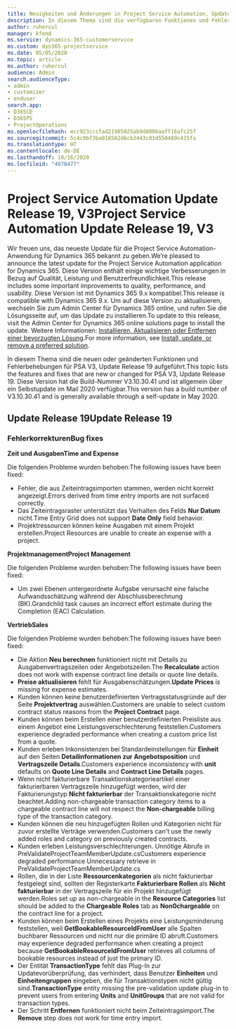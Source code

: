 ```yaml
---
title: Neuigkeiten und Änderungen in Project Service Automation, Update Release 19, V3
description: In diesem Thema sind die verfügbaren Funktionen und Fehlerbehebungen für Project Service Automation Update Release 19, V3 aufgeführt.
author: ruhercul
manager: kfend
ms.service: dynamics-365-customerservice
ms.custom: dyn365-projectservice
ms.date: 05/05/2020
ms.topic: article
ms.author: ruhercul
audience: Admin
search.audienceType:
- admin
- customizer
- enduser
search.app:
- D365CE
- D365PS
- ProjectOperations
ms.openlocfilehash: ecc923cccfad21985025ab9d8006aaff16afc25f
ms.sourcegitcommit: 5c4c9bf3ba018562d6cb3443c01d550489c415fa
ms.translationtype: HT
ms.contentlocale: de-DE
ms.lasthandoff: 10/16/2020
ms.locfileid: "4076477"
---
```

# <a name="project-service-automation-update-release-19-v3"></a><span data-ttu-id="77582-103">Project Service Automation Update Release 19, V3</span><span class="sxs-lookup"><span data-stu-id="77582-103">Project Service Automation Update Release 19, V3</span></span>

<span data-ttu-id="77582-104">Wir freuen uns, das neueste Update für die Project Service Automation-Anwendung für Dynamics 365 bekannt zu geben.</span><span class="sxs-lookup"><span data-stu-id="77582-104">We’re pleased to announce the latest update for the Project Service Automation application for Dynamics 365.</span></span> <span data-ttu-id="77582-105">Diese Version enthält einige wichtige Verbesserungen in Bezug auf Qualität, Leistung und Benutzerfreundlichkeit.</span><span class="sxs-lookup"><span data-stu-id="77582-105">This release includes some important improvements to quality, performance, and usability.</span></span> <span data-ttu-id="77582-106">Diese Version ist mit Dynamics 365 9.x kompatibel.</span><span class="sxs-lookup"><span data-stu-id="77582-106">This release is compatible with Dynamics 365 9.x.</span></span> <span data-ttu-id="77582-107">Um auf diese Version zu aktualisieren, wechseln Sie zum Admin Center für Dynamics 365 online, und rufen Sie die Lösungsseite auf, um das Update zu installieren.</span><span class="sxs-lookup"><span data-stu-id="77582-107">To update to this release, visit the Admin Center for Dynamics 365 online solutions page to install the update.</span></span> <span data-ttu-id="77582-108">Weitere Informationen: [Installieren, Aktualisieren oder Entfernen einer bevorzugten Lösung](https://docs.microsoft.com/power-platform/admin/install-remove-preferred-solution).</span><span class="sxs-lookup"><span data-stu-id="77582-108">For more information, see [Install, update, or remove a preferred solution](https://docs.microsoft.com/power-platform/admin/install-remove-preferred-solution).</span></span>

<span data-ttu-id="77582-109">In diesem Thema sind die neuen oder geänderten Funktionen und Fehlerbehebungen für PSA V3, Update Release 19 aufgeführt.</span><span class="sxs-lookup"><span data-stu-id="77582-109">This topic lists the features and fixes that are new or changed for PSA V3, Update Release 19.</span></span> <span data-ttu-id="77582-110">Diese Version hat die Build-Nummer V3.10.30.41 und ist allgemein über ein Selbstupdate im Mail 2020 verfügbar.</span><span class="sxs-lookup"><span data-stu-id="77582-110">This version has a build number of V3.10.30.41 and is generally available through a self-update in May 2020.</span></span>

## <a name="update-release-19"></a><span data-ttu-id="77582-111">Update Release 19</span><span class="sxs-lookup"><span data-stu-id="77582-111">Update Release 19</span></span>

### <a name="bug-fixes"></a><span data-ttu-id="77582-112">Fehlerkorrekturen</span><span class="sxs-lookup"><span data-stu-id="77582-112">Bug fixes</span></span>

<span data-ttu-id="77582-113">**Zeit und Ausgaben**</span><span class="sxs-lookup"><span data-stu-id="77582-113">**Time and Expense**</span></span>

<span data-ttu-id="77582-114">Die folgenden Probleme wurden behoben:</span><span class="sxs-lookup"><span data-stu-id="77582-114">The following issues have been fixed:</span></span> 

- <span data-ttu-id="77582-115">Fehler, die aus Zeiteintragsimporten stammen, werden nicht korrekt angezeigt.</span><span class="sxs-lookup"><span data-stu-id="77582-115">Errors derived from time entry imports are not surfaced correctly.</span></span>
- <span data-ttu-id="77582-116">Das Zeiteintragsraster unterstützt das Verhalten des Felds **Nur Datum** nicht.</span><span class="sxs-lookup"><span data-stu-id="77582-116">Time Entry Grid does not support **Date Only** field behavior.</span></span>
- <span data-ttu-id="77582-117">Projektressourcen können keine Ausgaben mit einem Projekt erstellen.</span><span class="sxs-lookup"><span data-stu-id="77582-117">Project Resources are unable to create an expense with a project.</span></span>

<span data-ttu-id="77582-118">**Projektmanagement**</span><span class="sxs-lookup"><span data-stu-id="77582-118">**Project Management**</span></span>

<span data-ttu-id="77582-119">Die folgenden Probleme wurden behoben:</span><span class="sxs-lookup"><span data-stu-id="77582-119">The following issues have been fixed:</span></span> 

-  <span data-ttu-id="77582-120">Um zwei Ebenen untergeordnete Aufgabe verursacht eine falsche Aufwandsschätzung während der Abschlussberechnung (BK).</span><span class="sxs-lookup"><span data-stu-id="77582-120">Grandchild task causes an incorrect effort estimate during the Completion (EAC) Calculation.</span></span>

<span data-ttu-id="77582-121">**Vertrieb**</span><span class="sxs-lookup"><span data-stu-id="77582-121">**Sales**</span></span>

<span data-ttu-id="77582-122">Die folgenden Probleme wurden behoben:</span><span class="sxs-lookup"><span data-stu-id="77582-122">The following issues have been fixed:</span></span> 

- <span data-ttu-id="77582-123">Die Aktion **Neu berechnen** funktioniert nicht mit Details zu Ausgabenvertragszeilen oder Angebotszeilen.</span><span class="sxs-lookup"><span data-stu-id="77582-123">The **Recalculate** action does not work with expense contract line details or quote line details.</span></span>
- <span data-ttu-id="77582-124">**Preise aktualisieren** fehlt für Ausgabenschätzungen.</span><span class="sxs-lookup"><span data-stu-id="77582-124">**Update Prices** is missing for expense estimates.</span></span>
-  <span data-ttu-id="77582-125">Kunden können keine benutzerdefinierten Vertragsstatusgründe auf der Seite **Projektvertrag** auswählen.</span><span class="sxs-lookup"><span data-stu-id="77582-125">Customers are unable to select custom contract status reasons from the **Project Contract** page.</span></span>
- <span data-ttu-id="77582-126">Kunden können beim Erstellen einer benutzerdefinierten Preisliste aus einem Angebot eine Leistungsverschlechterung feststellen.</span><span class="sxs-lookup"><span data-stu-id="77582-126">Customers experience degraded performance when creating a custom price list from a quote.</span></span>
- <span data-ttu-id="77582-127">Kunden erleben Inkonsistenzen bei Standardeinstellungen für **Einheit** auf den Seiten **Detailinformationen zur Angebotsposition** und **Vertragszeile Details**.</span><span class="sxs-lookup"><span data-stu-id="77582-127">Customers experience inconsistency with **unit** defaults on **Quote Line Details** and **Contract Line Details** pages.</span></span>
- <span data-ttu-id="77582-128">Wenn nicht fakturierbare Transaktionskategorieartikel einer fakturierbaren Vertragszeile hinzugefügt werden, wird der Fakturierungstyp **Nicht fakturierbar** der Transaktionskategorie nicht beachtet.</span><span class="sxs-lookup"><span data-stu-id="77582-128">Adding non-chargeable transaction category items to a chargeable contract line will not respect the **Non-chargeable** billing type of the transaction category.</span></span>
- <span data-ttu-id="77582-129">Kunden können die neu hinzugefügten Rollen und Kategorien nicht für zuvor erstellte Verträge verwenden.</span><span class="sxs-lookup"><span data-stu-id="77582-129">Customers can't use the newly added roles and category on previously created contracts.</span></span>
- <span data-ttu-id="77582-130">Kunden erleben Leistungsverschlechterungen. Unnötige Abrufe in PreValidateProjectTeamMemberUpdate.cs</span><span class="sxs-lookup"><span data-stu-id="77582-130">Customers experience degraded performance Unnecessary retrieve in PreValidateProjectTeamMemberUpdate.cs</span></span>
- <span data-ttu-id="77582-131">Rollen, die in der Liste **Ressourcenkategorien** als nicht fakturierbar festgelegt sind, sollten der Registerkarte **Fakturierbare Rollen** als **Nicht fakturierbar** in der Vertragszeile für ein Projekt hinzugefügt werden.</span><span class="sxs-lookup"><span data-stu-id="77582-131">Roles set up as non-chargeable in the **Resource Categories** list should be added to the **Chargeable Roles** tab as **Non0chargeable** on the contract line for a project.</span></span>
- <span data-ttu-id="77582-132">Kunden können beim Erstellen eines Projekts eine Leistungsminderung feststellen, weil **GetBookableResourceIdFromUser** alle Spalten buchbarer Ressourcen und nicht nur die primäre ID abruft.</span><span class="sxs-lookup"><span data-stu-id="77582-132">Customers may experience degraded performance when creating a project because **GetBookableResourceIdFromUser** retrieves all columns of bookable resources instead of just the primary ID.</span></span>
- <span data-ttu-id="77582-133">Der Entität **TransactionType** fehlt das Plug-In zur Updatevorüberprüfung, das verhindert, dass Benutzer **Einheiten** und **Einheitengruppen** eingeben, die für Transaktionstypen nicht gültig sind.</span><span class="sxs-lookup"><span data-stu-id="77582-133">**TransactionType** entity missing the pre-validation update plug-in to prevent users from entering **Units** and **UnitGroups** that are not valid for transaction types.</span></span>
- <span data-ttu-id="77582-134">Der Schritt **Entfernen** funktioniert nicht beim Zeiteintragsimport.</span><span class="sxs-lookup"><span data-stu-id="77582-134">The **Remove** step does not work for time entry import.</span></span>
